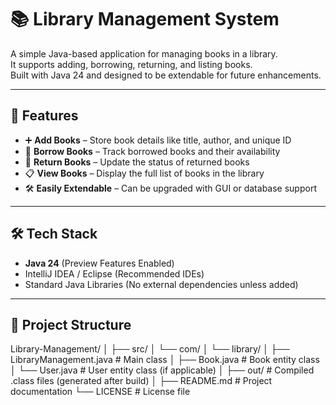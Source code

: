 # 📚 Library Management System

A simple Java-based application for managing books in a library.  
It supports adding, borrowing, returning, and listing books.  
Built with Java 24 and designed to be extendable for future enhancements.

---

## 🚀 Features
- ➕ **Add Books** – Store book details like title, author, and unique ID
- 📖 **Borrow Books** – Track borrowed books and their availability
- 🔄 **Return Books** – Update the status of returned books
- 📋 **View Books** – Display the full list of books in the library
- 🛠 **Easily Extendable** – Can be upgraded with GUI or database support

---

## 🛠 Tech Stack
- **Java 24** (Preview Features Enabled)
- IntelliJ IDEA / Eclipse (Recommended IDEs)
- Standard Java Libraries (No external dependencies unless added)

---

## 📂 Project Structure
Library-Management/
│
├── src/
│   └── com/
│       └── library/
│           ├── LibraryManagement.java   # Main class
│           ├── Book.java                 # Book entity class
│           └── User.java                 # User entity class (if applicable)
│
├── out/                                  # Compiled .class files (generated after build)
│
├── README.md                             # Project documentation
└── LICENSE                               # License file

